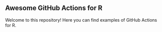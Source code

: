 ## Awesome GitHub Actions for R

Welcome to this repository! Here you can find examples of GitHub Actions for R.
